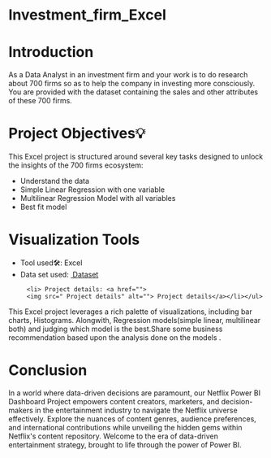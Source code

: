 # Investment_firm_Excel
<h1><a name="introduction">Introduction</a></h1>
<p> As a Data Analyst in an investment firm and your work is to do research about
700 firms so as to help the company in investing more consciously. You are provided with the
dataset containing the sales and other attributes of these 700 firms.</p>
<h1><a name="projectobjectives">Project Objectives💡</a></h1>
<p>This Excel project is structured around several key tasks designed to unlock the insights of the 700 firms ecosystem:</p>
<ul>
  <li> Understand the data </li>
  <li> Simple Linear Regression with one variable</li>
  <li> Multilinear Regression Model with all variables</li>
  <li>Best fit model</li>
</ul>
<h1><a name="visualizationtools">Visualization Tools</a></h1>
<ul><li>Tool used🛠️: Excel</li>
<li> Data set used: <a href="https://github.com/rahul27091/Investment_firm_Excel/blob/3fa39855509eb64474c19c87385adf055cf0a235/700%20firms%20level.xlsx">
         <img src=" Dataset" alt="">  Dataset</a></li></ul>

         <li> Project details: <a href="">
         <img src=" Project details" alt=""> Project details</a></li></ul>
<p> This Excel project leverages a rich palette of visualizations, including bar charts, Histograms. Alongwith, Regression models(simple linear, multilinear both) and judging which model is the best.Share some business recommendation based upon the analysis done on the models .</p>
<h1><a name="conclusion">Conclusion</a></h1>
<p>In a world where data-driven decisions are paramount, our Netflix Power BI Dashboard Project empowers content creators, marketers, and decision-makers in the entertainment industry to navigate the Netflix universe effectively. Explore the nuances of content genres, audience preferences, and international contributions while unveiling the hidden gems within Netflix's content repository. Welcome to the era of data-driven entertainment strategy, brought to life through the power of Power BI.</p>


